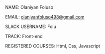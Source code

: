 NAME: Olaniyan Foluso <br>

EMAIL: olaniyanfoluso498@gmail.com <br>

SLACK USERNAME: Folu <br>

TRACK: Front-end<br>

REGISTERED COURSES: Html, Css, Javascript